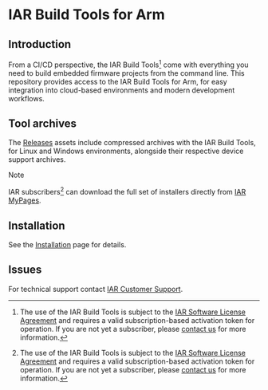 # IAR Build Tools for Arm

## Introduction
From a CI/CD perspective, the IAR Build Tools[^1] come with everything you need to build embedded firmware projects from the command line. This repository provides access to the IAR Build Tools for Arm, for easy integration into cloud-based environments and modern development workflows. 

## Tool archives
The [Releases](https://github.com/iarsystems/arm/releases) assets include compressed archives with the IAR Build Tools, for Linux and Windows environments, alongside their respective device support archives.

>[!NOTE]
>IAR subscribers[^1] can download the full set of installers directly from [IAR MyPages](https://mypages.iar.com/).

## Installation
See the [Installation](INSTALLATION.md) page for details.

## Issues
For technical support contact [IAR Customer Support][url-iar-customer-support].

<!-- links -->
[url-iar-customer-support]: https://iar.my.site.com/mypages/s/contactsupport

[^1]: The use of the IAR Build Tools is subject to the [IAR Software License Agreement](https://www.iar.com/support/software-license-agreement) and requires a valid subscription-based activation token for operation. If you are not yet a subscriber, please [contact us](https://www.iar.com/request-a-quote?utm_source=github&utm_medium=link&utm_campaign=rfq) for more information.
